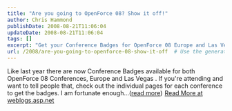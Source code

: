 ```yaml
---
title: "Are you going to OpenForce 08? Show it off!"
author: Chris Hammond
publishDate: 2008-08-21T11:06:04
updateDate: 2008-08-21T11:06:04
tags: []
excerpt: "Get your Conference Badges for OpenForce 08 Europe and Las Vegas now! Show you're attending by visiting the individual conference pages. Read more at weblogs.asp.net."
url: /2008/are-you-going-to-openforce-08-show-it-off  # Use the generated URL with year
---
```

Like last year there are now Conference Badges available for both OpenForce 08 Conferences, Europe and Las Vegas . If you're attending and want to tell people that, check out the individual pages for each conference to get the badges. I am fortunate enough...(<a href="https://weblogs.asp.net/christoc/archive/2008/08/21/are-you-going-to-openforce-08-show-it-off.aspx">read more</a>)<img src="https://weblogs.asp.net/aggbug.aspx?PostID=6547439" width="1" height="1"> <a href="https://weblogs.asp.net/christoc/archive/2008/08/21/are-you-going-to-openforce-08-show-it-off.aspx">Read More at weblogs.asp.net</a>


